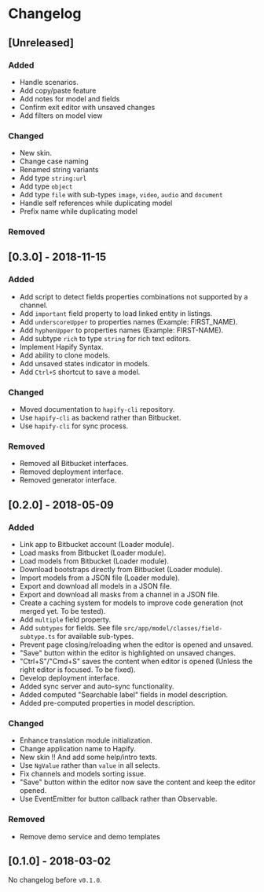 # Changelog

## [Unreleased]

### Added

-   Handle scenarios.
-   Add copy/paste feature
-   Add notes for model and fields
-   Confirm exit editor with unsaved changes
-   Add filters on model view

### Changed

-   New skin.
-   Change case naming
-   Renamed string variants
-   Add type `string:url`
-   Add type `object`
-   Add type `file` with sub-types `image`, `video`, `audio` and `document`
-   Handle self references while duplicating model
-   Prefix name while duplicating model

### Removed

## [0.3.0] - 2018-11-15

### Added

-   Add script to detect fields properties combinations not supported by a channel.
-   Add `important` field property to load linked entity in listings.
-   Add `underscoreUpper` to properties names (Example: FIRST_NAME).
-   Add `hyphenUpper` to properties names (Example: FIRST-NAME).
-   Add subtype `rich` to type `string` for rich text editors.
-   Implement Hapify Syntax.
-   Add ability to clone models.
-   Add unsaved states indicator in models.
-   Add `Ctrl+S` shortcut to save a model.

### Changed

-   Moved documentation to `hapify-cli` repository.
-   Use `hapify-cli` as backend rather than Bitbucket.
-   Use `hapify-cli` for sync process.

### Removed

-   Removed all Bitbucket interfaces.
-   Removed deployment interface.
-   Removed generator interface.

## [0.2.0] - 2018-05-09

### Added

-   Link app to Bitbucket account (Loader module).
-   Load masks from Bitbucket (Loader module).
-   Load models from Bitbucket (Loader module).
-   Download bootstraps directly from Bitbucket (Loader module).
-   Import models from a JSON file (Loader module).
-   Export and download all models in a JSON file.
-   Export and download all masks from a channel in a JSON file.
-   Create a caching system for models to improve code generation (not merged yet. To be tested).
-   Add `multiple` field property.
-   Add `subtypes` for fields. See file `src/app/model/classes/field-subtype.ts` for available sub-types.
-   Prevent page closing/reloading when the editor is opened and unsaved.
-   "Save" button within the editor is highlighted on unsaved changes.
-   "Ctrl+S"/"Cmd+S" saves the content when editor is opened (Unless the right editor is focused. To be fixed).
-   Develop deployment interface.
-   Added sync server and auto-sync functionality.
-   Added computed "Searchable label" fields in model description.
-   Added pre-computed properties in model description.

### Changed

-   Enhance translation module initialization.
-   Change application name to Hapify.
-   New skin !! And add some help/intro texts.
-   Use `NgValue` rather than `value` in all selects.
-   Fix channels and models sorting issue.
-   "Save" button within the editor now save the content and keep the editor opened.
-   Use EventEmitter for button callback rather than Observable.

### Removed

-   Remove demo service and demo templates

## [0.1.0] - 2018-03-02

No changelog before `v0.1.0`.
